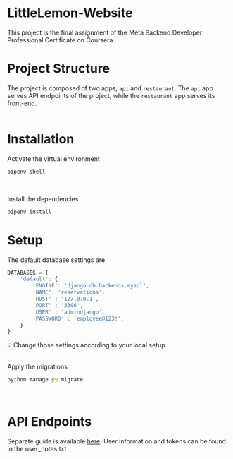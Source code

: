# LittleLemon-Website
This project is the final assignment of the Meta Backend Developer Professional Certificate on Coursera

# Project Structure
The project is composed of two apps, `api` and `restaurant`. The `api` app serves API endpoints of the project, while the `restaurant` app serves its front-end. 
<br> <br>

# Installation

Activate the virtual environment

```jsx
pipenv shell
```
<br>

Install the dependencies
```jsx
pipenv install
```

# Setup
The default database settings are

```jsx
DATABASES = {
    'default': {
        'ENGINE': 'django.db.backends.mysql',
        'NAME': 'reservations',
        'HOST' : '127.0.0.1',
        'PORT' : '3306',
        'USER' : 'admindjango',
        'PASSWORD' : 'employee@123!',
    }
}
```
💡 Change those settings according to your local setup.
<br>
<br>

Apply the migrations
```jsx
python manage.py migrate
```
<br>

# API Endpoints
Separate guide is available [here](https://github.com/DoDucNhan/LittleLemon-Website/blob/main/littlelemon/api/README.md). User information and tokens can be found in the user_notes.txt



